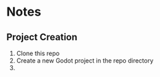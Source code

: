 # Notes

## Project Creation
1. Clone this repo
1. Create a new Godot project in the repo directory
1. 
